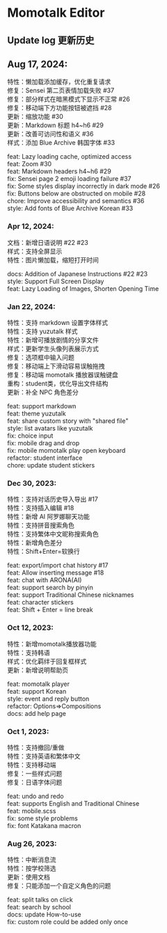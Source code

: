 # Momotalk Editor

## Update log 更新历史

##  Aug 17, 2024:

特性：懒加载添加缓存，优化重复请求  
修复：Sensei 第二页表情加载失败 #37  
修复：部分样式在暗黑模式下显示不正常 #26  
修复：移动端下方功能按钮被遮挡 #28  
更新：缩放功能 #30  
更新：Markdown 标题 h4~h6 #29  
更新：改善可访问性和语义 #36  
样式：添加 Blue Archive 韩国字体 #33  

feat: Lazy loading cache, optimized access  
feat: Zoom #30  
feat: Markdown headers h4~h6 #29  
fix: Sensei page 2 emoji loading failure #37  
fix: Some styles display incorrectly in dark mode #26  
fix: Buttons below are obstructed on mobile #28  
chore: Improve accessibility and semantics #36  
style: Add fonts of Blue Archive Korean #33  


### Apr 12, 2024:

文档：新增日语说明 #22 #23  
样式：支持全屏显示  
特性：图片懒加载，缩短打开时间

docs: Addition of Japanese Instructions #22 #23  
style: Support Full Screen Display  
feat: Lazy Loading of Images, Shorten Opening Time

### Jan 22, 2024:

特性：支持 markdown 设置字体样式  
特性：支持 yuzutalk 样式  
特性：新增可播放剧情的分享文件  
样式：更新学生头像列表展示方式  
修复：选项框中输入问题  
修复：移动端上下滑动容易误触拖拽   
修复：移动端 momotalk 播放器误触键盘  
重构：student类，优化导出文件结构  
更新：补全 NPC 角色差分  

feat: support markdown  
feat: theme yuzutalk  
feat: share custom story with "shared file"  
style: list avatars like yuzutalk  
fix: choice input  
fix: mobile drag and drop  
fix: mobile momotalk play open keyboard  
refactor: student interface  
chore: update student stickers

### Dec 30, 2023:

特性：支持对话历史导入导出 #17  
特性：支持插入编辑 #18  
特性：新增 AI 阿罗娜聊天功能  
特性：支持拼音搜索角色  
特性：支持繁体中文昵称搜索角色  
特性：新增角色差分  
特性：Shift+Enter=软换行  

feat: export/import chat history #17  
feat: Allow inserting message #18  
feat: chat with ARONA(AI)  
feat: support search by pinyin  
feat: support Traditional Chinese nicknames  
feat: character stickers  
feat: Shift + Enter = line break  

### Oct 12, 2023:

特性：新增momotalk播放器功能  
特性：支持韩语  
样式：优化羁绊于回复框样式  
更新：新增说明帮助页  

feat: momotalk player  
feat: support Korean  
style: event and reply button  
refactor: Options=>Compositions  
docs: add help page  

### Oct 1, 2023:

特性：支持撤回/重做  
特性：支持英语和繁体中文  
特性：支持移动端  
修复：一些样式问题  
修复：日语字体问题  

feat: undo and redo  
feat: supports English and Traditional Chinese  
feat: mobile.scss  
fix: some style problems  
fix: font Katakana macron  

### Aug 26, 2023: 

特性：中断消息流  
特性：按学校筛选  
更新：使用文档  
修复：只能添加一个自定义角色的问题  

feat: split talks on click  
feat: search by school  
docs: update How-to-use  
fix: custom role could be added only once  
